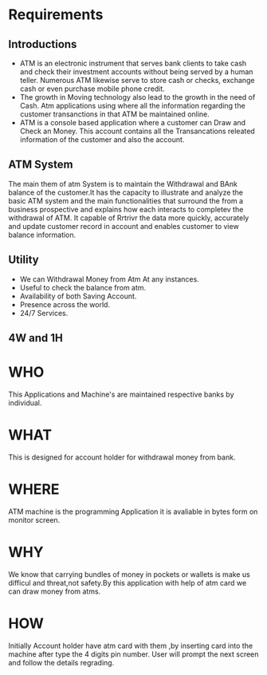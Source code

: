 
# Requirements 
## Introductions
 - ATM is an electronic instrument that serves bank clients to take cash and check their investment accounts without being served by a human teller. Numerous ATM likewise serve to store cash or checks, exchange cash or even purchase mobile phone credit.
 - The growth in Moving technology also lead to the growth in the need of Cash. Atm applications using where all the information regarding the customer transanctions in that ATM be maintained online.
 - ATM is a console based application where a customer can Draw and Check an Money. This account contains all the Transancations releated information of the customer and also the account.
## ATM System

The main them of atm System is to maintain the Withdrawal and BAnk balance of the customer.It has the capacity to illustrate and analyze the basic ATM system and the main functionalities that surround the from a business prospective and explains how each interacts to completev the withdrawal of ATM. It capable of Rrtrivr the data more quickly, accurately and update customer record in account and enables customer to view balance information.
## Utility
 - We can Withdrawal Money from Atm At any instances.
 - Useful to check the balance from atm.
 - Availability of both Saving Account.
 - Presence across the world.
 - 24/7 Services.
## 4W and 1H
# WHO
  This Applications and Machine's are maintained respective banks by individual.
# WHAT
  This is designed for account holder for withdrawal money from bank.
# WHERE
  ATM machine is the programming Application it is avaliable in bytes form on monitor screen. 
# WHY 
  We know that carrying bundles of money in pockets or wallets is make us difficul and threat,not safety.By this application with help of atm card we can draw money from atms. 
# HOW
  Initially Account holder have atm card with them ,by inserting card into the machine after type the 4 digits pin number. User will prompt the next screen and follow the details regrading. 
  


